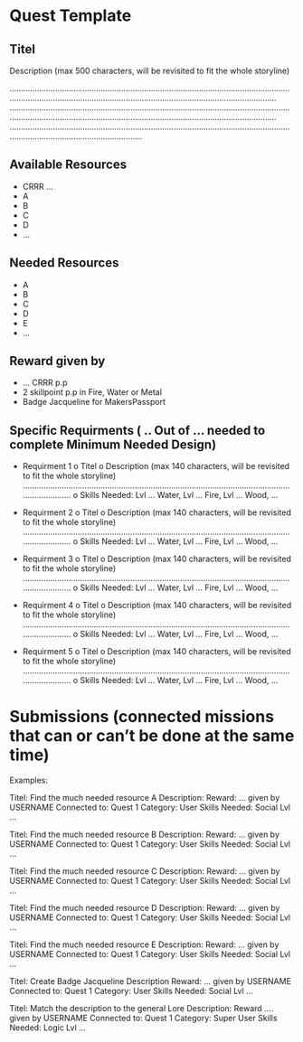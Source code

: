# Quest Template 

## Titel
Description (max 500 characters, will be revisited to fit the whole storyline)

……………………………………………………………………………………………………………………………………………………………………………………………………………………
……………………………………………………………………………………………………………………………………………………………………………………………………………………
……………………………………………………………………………………………………………………………………………………………….  

## Available Resources
-	CRRR …
-	A
-	B
-	C
-	D
-	…

## Needed Resources
-	A
-	B
-	C
-	D
-	E
-	...

## Reward given by 
-	… CRRR p.p
-	2 skillpoint p.p in Fire, Water or Metal
-	Badge Jacqueline for MakersPassport

## Specific Requirments ( .. Out of … needed to complete Minimum Needed Design)
-	Requirment 1
o	Titel 
o	Description (max 140 characters, will be revisited to fit the whole storyline)
…………………………………………………………………………………………………………………………
o	Skills Needed: Lvl … Water, Lvl … Fire, Lvl … Wood, …

-	Requirment 2
o	Titel 
o	Description (max 140 characters, will be revisited to fit the whole storyline)
…………………………………………………………………………………………………………………………
o	Skills Needed: Lvl … Water, Lvl … Fire, Lvl … Wood, …

-	Requirment 3
o	Titel 
o	Description (max 140 characters, will be revisited to fit the whole storyline)
…………………………………………………………………………………………………………………………
o	Skills Needed: Lvl … Water, Lvl … Fire, Lvl … Wood, …

-	Requirment 4
o	Titel 
o	Description (max 140 characters, will be revisited to fit the whole storyline)
…………………………………………………………………………………………………………………………
o	Skills Needed: Lvl … Water, Lvl … Fire, Lvl … Wood, …

-	Requirment 5
o	Titel 
o	Description (max 140 characters, will be revisited to fit the whole storyline)
…………………………………………………………………………………………………………………………
o	Skills Needed: Lvl … Water, Lvl … Fire, Lvl … Wood, …


# Submissions (connected missions that can or can’t be done at the same time)

Examples: 

Titel: Find the much needed resource A
Description:
Reward: … given by USERNAME
Connected to: Quest 1
Category: User 
Skills Needed: Social Lvl …

Titel: Find the much needed resource B
Description:
Reward: … given by USERNAME
Connected to: Quest 1
Category: User
Skills Needed: Social Lvl …

Titel: Find the much needed resource C
Description:
Reward: … given by USERNAME
Connected to: Quest 1
Category: User
Skills Needed: Social Lvl …

Titel: Find the much needed resource D
Description:
Reward: … given by USERNAME
Connected to: Quest 1
Category: User
Skills Needed: Social Lvl …

Titel: Find the much needed resource E
Description:
Reward: … given by USERNAME
Connected to: Quest 1
Category: User
Skills Needed: Social Lvl …

Titel: Create Badge Jacqueline
Description
Reward: … given by USERNAME
Connected to: Quest 1
Category: User
Skills Needed: Social Lvl …

Titel: Match the description to the general Lore
Description: 
Reward …. given by USERNAME
Connected to: Quest 1
Category: Super User
Skills Needed: Logic Lvl …

